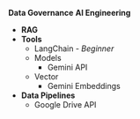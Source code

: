 **Data Governance**
**AI Engineering**
- **RAG**
- **Tools**
  - LangChain - *Beginner*
  - Models
    - Gemini API
  - Vector
    - Gemini Embeddings
- **Data Pipelines**
  - Google Drive API
